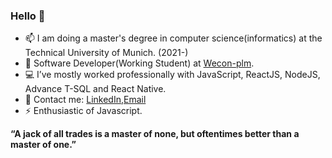 ### Hello 👋
- 📫 I am doing a master's degree in computer science(informatics) at the Technical University of Munich. (2021-)
- 🔭 Software Developer(Working Student) at [Wecon-plm](https://www.wecon-plm.de/).
- 💻 I’ve mostly worked professionally with JavaScript, ReactJS, NodeJS, Advance T-SQL and React Native.
- 💬 Contact me: [LinkedIn](https://www.linkedin.com/in/gokhan-sisman/),[Email](mailto:gokhansisman97@gmail.com)
- ⚡ Enthusiastic of Javascript.

**“A jack of all trades is a master of none, but oftentimes better than a master of one.”**
<!--
**gokhansisman/gokhansisman** is a ✨ _special_ ✨ repository because its `README.md` (this file) appears on your GitHub profile.

Here are some ideas to get you started:

- 🔭 I’m currently working on ...
- 🌱 I’m currently learning ...
- 👯 I’m looking to collaborate on ...
- 🤔 I’m looking for help with ...
- 💬 Ask me about ...
- 📫 How to reach me: ...
- 😄 Pronouns: ...
- ⚡ Fun fact: ...
-->
